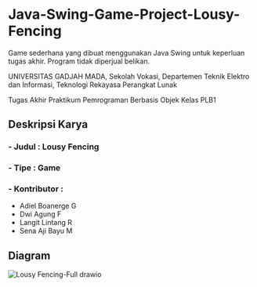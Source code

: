 # Java-Swing-Game-Project-Lousy-Fencing
Game sederhana yang dibuat menggunakan Java Swing untuk keperluan tugas akhir. Program tidak diperjual belikan.



UNIVERSITAS GADJAH MADA, Sekolah Vokasi, Departemen Teknik Elektro dan Informasi, Teknologi Rekayasa Perangkat Lunak

Tugas Akhir Praktikum Pemrograman Berbasis Objek
Kelas PLB1

## Deskripsi Karya
### - Judul       : Lousy Fencing
### - Tipe        : Game
### - Kontributor :
  - Adiel Boanerge G
  - Dwi Agung F
  - Langit Lintang R
  - Sena Aji Bayu M


## Diagram
![Lousy Fencing-Full drawio](https://github.com/ergegananputra/Java-Swing-Game-Project-Lousy-Fencing/assets/126530940/839f4fe7-79b2-45f5-b643-009112d6286e)
